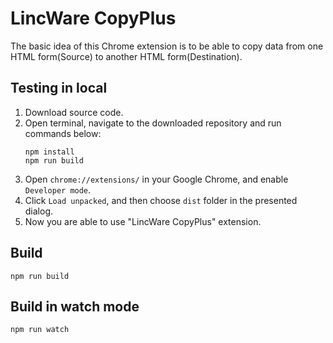 # LincWare CopyPlus
The basic idea of this Chrome extension is to be able to copy data from one HTML form(Source) to another HTML form(Destination).

## Testing in local

1. Download source code.  
2. Open terminal, navigate to the downloaded repository and run commands below:  
    ```
    npm install
    npm run build
    ```
3. Open `chrome://extensions/` in your Google Chrome, and enable `Developer mode`.
4. Click `Load unpacked`, and then choose `dist` folder in the presented dialog.
5. Now you are able to use "LincWare CopyPlus" extension.

## Build

    npm run build


## Build in watch mode

    npm run watch


